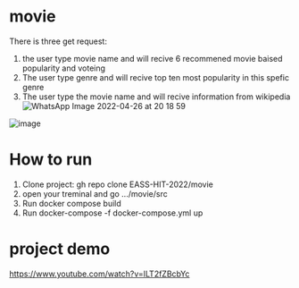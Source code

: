 # movie

There is three get request:
1. the user type movie name and will recive 6 recommened movie baised popularity and voteing 
2. The user type genre and will recive top ten most popularity in this spefic genre
3. The user type the movie name and will recive information from wikipedia
![WhatsApp Image 2022-04-26 at 20 18 59](https://user-images.githubusercontent.com/83716607/165385500-21d3bd1b-c280-4e30-aeea-309e7e42c649.jpeg)


![image](https://user-images.githubusercontent.com/83716607/165389207-3f96a6a3-a180-40f2-abfa-3fe2ecc28a59.png)

# How to run 
1. Clone project: gh repo clone EASS-HIT-2022/movie
2. open your treminal and go  .../movie/src
3. Run docker compose build
4. Run docker-compose -f docker-compose.yml up

# project demo
https://www.youtube.com/watch?v=ILT2fZBcbYc

